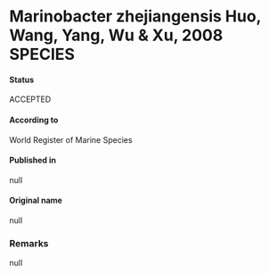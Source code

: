 # Marinobacter zhejiangensis Huo, Wang, Yang, Wu & Xu, 2008 SPECIES

#### Status
ACCEPTED

#### According to
World Register of Marine Species

#### Published in
null

#### Original name
null

### Remarks
null